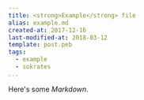 ```yaml
---
title: <strong>Example</strong> file
alias: example.md
created-at: 2017-12-16
last-modified-at: 2018-03-12
template: post.peb
tags:
  - example
  - sokrates
...
```


Here's some *Markdown*.
